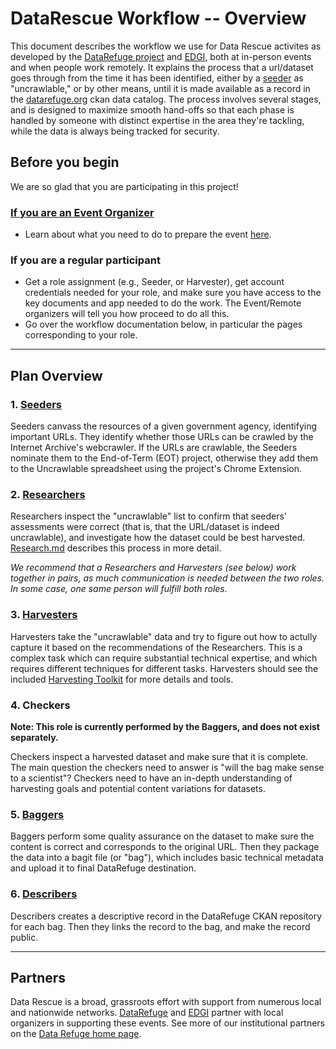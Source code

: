 # DataRescue Workflow -- Overview

This document describes the workflow we use for Data Rescue activites as developed by the [DataRefuge project](http://www.ppehlab.org/) and [EDGI](https://envirodatagov.org/), both at in-person events and when people work remotely. It explains the process that a url/dataset goes through from the time it has been identified, either by a [seeder](seeding.md) as "uncrawlable," or by other means, until it is made available as a record in the [datarefuge.org](http://www.datarefuge.org) ckan data catalog. The process involves several stages, and is designed to maximize smooth hand-offs so that each phase is handled by someone with distinct expertise in the area they're tackling, while the data is always being tracked for security.

## Before you begin
We are so glad that you are participating in this project!

<!--**[If you are an overall Coordinator](coordinator-work.md)**:
- See the description of some of the work overall coordinators do [here](coordinator-work.md)-->

### [If you are an Event Organizer](advance-work.md)

- Learn about what you need to do to prepare the event [here](advance-work.md).

### If you are a regular participant

- Get a role assignment (e.g., Seeder, or Harvester), get account credentials needed for your role, and make sure you have access to the key documents and app needed to do the work. The Event/Remote organizers will tell you how proceed to do all this.
- Go over the workflow documentation below, in particular the pages corresponding to your role.

**********************

## Plan Overview

### 1. [Seeders](seeding.md)

Seeders canvass the resources of a given government agency, identifying important URLs. They identify whether those URLs can be crawled by the Internet Archive's webcrawler. If the URLs are crawlable, the Seeders nominate them to the End-of-Term (EOT) project, otherwise they add them to the Uncrawlable spreadsheet using the project's Chrome Extension.

### 2. [Researchers](research.md)

Researchers inspect the "uncrawlable" list to confirm that seeders' assessments were correct (that is, that the URL/dataset is indeed uncrawlable), and investigate how the dataset could be best harvested. [Research.md](research.md) describes this process in more detail.

*We recommend that a Researchers and Harvesters (see below) work together in pairs, as much communication is needed between the two roles. In some case, one same person will fulfill both roles.*

### 3. [Harvesters](harvesting.md)

Harvesters take the "uncrawlable" data and try to figure out how to actully capture it based on the recommendations of the Researchers. This is a complex task which can require substantial technical expertise, and which requires different techniques for different tasks. Harvesters should see the included [Harvesting Toolkit](harvesting.md) for more details and tools.

### 4. Checkers

<!--### 4. [Checkers](checking.md)-->
**Note: This role is currently performed by the Baggers, and does not exist separately.**

Checkers inspect a harvested dataset and make sure that it is complete. The main question the checkers need to answer is "will the bag make sense to a scientist"? Checkers need to have an in-depth understanding of harvesting goals and potential content variations for datasets.

### 5. [Baggers](bagging.md)

Baggers perform some quality assurance on the dataset to make sure the content is correct and corresponds to the original URL. Then they package the data into a bagit file (or "bag"), which includes basic technical metadata and upload it to final DataRefuge destination.

### 6. [Describers](metadata.md)

Describers creates a descriptive record in the DataRefuge CKAN repository for each bag. Then they links the record to the bag, and make the record public.

**********************

## Partners

Data Rescue is a broad, grassroots effort with support from numerous local and nationwide networks. [DataRefuge](http://www.ppehlab.org/datarefuge/) and [EDGI](https://envirodatagov.org/) partner with local organizers in supporting these events. See more of our institutional partners on the [Data Refuge home page](http://www.ppehlab.org/datarefuge#partners).
